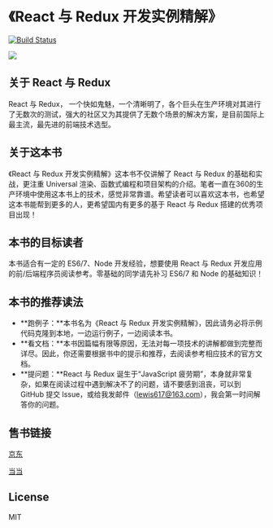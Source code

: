 # 《React 与 Redux 开发实例精解》

[![Build Status](https://travis-ci.org/lewis617/react-redux-book.svg?branch=master)](https://travis-ci.org/lewis617/react-redux-book) 


![](https://raw.githubusercontent.com/lewis617/react-redux-book/master/front-cover.jpg)

## 关于 React 与 Redux

React 与 Redux， 一个快如鬼魅，一个清晰明了，各个巨头在生产环境对其进行了无数次的测试，强大的社区又为其提供了无数个场景的解决方案，是目前国际上最主流，最先进的前端技术选型。

## 关于这本书

《React 与 Redux 开发实例精解》这本书不仅讲解了 React 与 Redux 的基础和实战，更注重 Universal 渲染、函数式编程和项目架构的介绍。笔者一直在360的生产环境中使用这本书上的技术，感觉非常靠谱。希望读者可以喜欢这本书，也希望这本书能帮到更多的人，更希望国内有更多的基于 React 与 Redux 搭建的优秀项目出现！

## 本书的目标读者

本书适合有一定的 ES6/7、Node 开发经验，想要使用 React 与 Redux 开发应用的前/后端程序员阅读参考。零基础的同学请先补习 ES6/7 和 Node 的基础知识！

## 本书的推荐读法

- **跑例子：**本书名为《React 与 Redux 开发实例精解》，因此请务必将示例代码克隆到本地，一边运行例子，一边阅读本书。
- **看文档：**本书因篇幅有限等原因，无法对每一项技术的讲解都做到完整而详尽。因此，你还需要根据书中的提示和推荐，去阅读参考相应技术的官方文档。
- **提问题：**React 与 Redux 诞生于“JavaScript 疲劳期”，本身就非常复杂，如果在阅读过程中遇到解决不了的问题，请不要感到沮丧，可以到 GitHub 提交 Issue，或给我发邮件（lewis617@163.com），我会第一时间解答你的问题。

## 售书链接

[京东](https://item.jd.com/12010463.html)

[当当](http://product.dangdang.com/24145390.html)

## License

MIT
